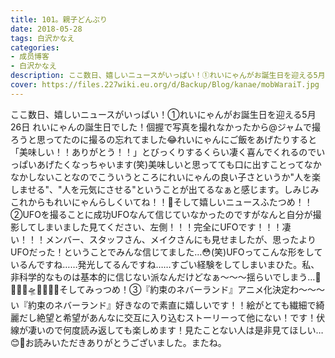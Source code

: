 ```yaml
---
title: 101。親子どんぶり
date: 2018-05-28
tags: 白沢かなえ
categories: 
- 成员博客
- 白沢かなえ
description: ここ数日、嬉しいニュースがいっぱい！①れいにゃんがお誕生日を迎える5月26日 れいにゃんの誕生日でした！個握で写真を撮れなかったから@ジャムで撮ろうと思ってたのに撮るの忘れてました😂れいにゃんにご飯をあ...
cover: https://files.227wiki.eu.org/d/Backup/Blog/kanae/mobWaraiT.jpg 
---
```


ここ数日、嬉しいニュースがいっぱい！①れいにゃんがお誕生日を迎える5月26日 れいにゃんの誕生日でした！個握で写真を撮れなかったから@ジャムで撮ろうと思ってたのに撮るの忘れてました😂れいにゃんにご飯をあげたりすると「美味しい！！ありがとう！！」とびっくりするくらい凄く喜んでくれるのでいっぱいあげたくなっちゃいます(笑)美味しいと思ってても口に出すことってなかなかしないことなのでこういうところにれいにゃんの良い子さというか"人を楽しませる"、"人を元気にさせる"ということが出てるなぁと感じます。しみじみこれからもれいにゃんらしくいてね！！🧡そして嬉しいニュースふたつめ！！②UFOを撮ることに成功UFOなんて信じていなかったのですがなんと自分が撮影してしまいました見てください、左側！！！完全にUFOです！！！凄い！！！メンバー、スタッフさん、メイクさんにも見せましたが、思ったよりUFOだった！ということでみんな信じてました…😳(笑)UFOってこんな形をしているんですね……発光してるんですね……すごい経験をしてしまいまひた。私、非科学的なものは基本的に信じない派なんだけどなぁ〜〜〜揺らいでしまう…🌃🌃🌃💫🛸💫🌃🌃🌃そしてみっつめ！③『約束のネバーランド』アニメ化決定わ〜〜〜い『約束のネバーランド』好きなので素直に嬉しいです！！絵がとても繊細で綺麗だし絶望と希望があんなに交互に入り込むストーリーって他にない！です！伏線が凄いので何度読み返しても楽しめます！見たことない人は是非見てほしい…😊🌷お読みいただきありがとうございました。またね。


